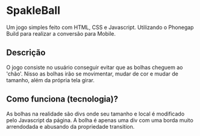 # SpakleBall
Um jogo simples feito com HTML, CSS e Javascript. 
Utilizando o Phonegap Build para realizar a conversão para Mobile.

## Descrição
O jogo consiste no usuário conseguir evitar que as bolhas cheguem ao 'chão'. Nisso as bolhas irão se movimentar, mudar de cor e mudar de tamanho, além da própria tela girar.

## Como funciona (tecnologia)?
As bolhas na realidade são divs onde seu tamanho e local é modificado pelo Javascript da página.
A bolha é apenas uma div com uma borda muito arrendodada e abusando da propriedade transition.
